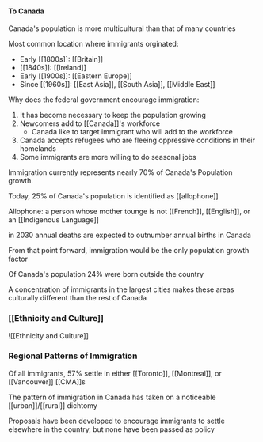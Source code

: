 #### To Canada
Canada's population is more multicultural than that of many countries

Most common location where immigrants orginated:
- Early [[1800s]]: [[Britain]]
- [[1840s]]: [[Ireland]]
- Early [[1900s]]: [[Eastern Europe]]
- Since [[1960s]]: [[East Asia]], [[South Asia]], [[Middle East]]

Why does the federal government encourage immigration:
1. It has become necessary to keep the population growing
2. Newcomers add to [[Canada]]'s workforce
	- Canada like to target immigrant who will add to the workforce
3. Canada accepts refugees who are fleeing oppressive conditions in their homelands
4. Some immigrants are more willing to do seasonal jobs

Immigration currently represents nearly 70% of Canada's Population growth.

Today, 25% of Canada's population is identified as [[allophone]]

Allophone: a person whose mother tounge is not [[French]], [[English]], or an [[Indigenous Language]]

in 2030 annual deaths are expected to outnumber annual births in Canada

From that point forward, immigration would be the only population growth factor

Of Canada's population 24% were born outside the country

A concentration of immigrants in the largest cities makes these areas culturally different than the rest of Canada

### [[Ethnicity and Culture]]
![[Ethnicity and Culture]]

### Regional Patterns of Immigration
Of all immigrants, 57% settle in either [[Toronto]], [[Montreal]], or [[Vancouver]] [[CMA]]s

The pattern of immigration in Canada has taken on a noticeable [[urban]]/[[rural]] dichtomy

Proposals have been developed to encourage immigrants to settle elsewhere in the country, but none have been passed as policy

